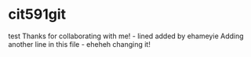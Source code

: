 # cit591git
test
Thanks for collaborating with me! - lined added by ehameyie
Adding another line in this file - eheheh changing it!
